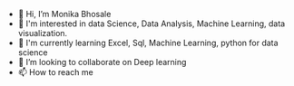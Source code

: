 - 👋 Hi, I’m Monika Bhosale
- 👀 I'm interested in data Science, Data Analysis, Machine Learning, data visualization. 
- 🌱 I'm currently learning Excel, Sql, Machine Learning, python for data science
- 💞️ I’m looking to collaborate on Deep learning 
- 📫 How to reach me

<!---
MonikaBhosale2011/MonikaBhosale2011 is a ✨ special ✨ repository because its `README.md` (this file) appears on your GitHub profile.
You can click the Preview link to take a look at your changes.
--->
